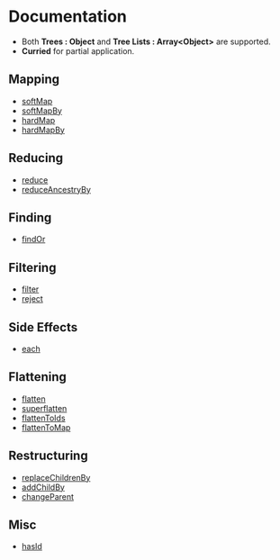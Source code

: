 # Documentation

- Both **Trees : Object** and **Tree Lists : Array\<Object\>** are supported.
- **Curried** for partial application.

## Mapping

- [softMap](docs/softMap.md)
- [softMapBy](docs/softMapBy.md)
- [hardMap](docs/hardMap.md)
- [hardMapBy](docs/hardMapBy.md)


## Reducing

- [reduce](docs/reduce.md)
- [reduceAncestryBy](docs/reduceAncestryBy.md)


## Finding

- [findOr](docs/findOr.md)


## Filtering

- [filter](docs/filter.md)
- [reject](docs/reject.md)


## Side Effects

- [each](docs/each.md)


## Flattening

- [flatten](docs/flatten.md)
- [superflatten](docs/superflatten.md)
- [flattenToIds](docs/flattenToIds.md)
- [flattenToMap](docs/flattenToMap.md)


## Restructuring

- [replaceChildrenBy](docs/replaceChildrenBy.md)
- [addChildBy](docs/addChildBy.md)
- [changeParent](docs/changeParent.md)


## Misc

- [hasId](docs/hasId.md)
